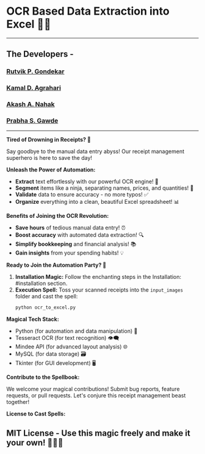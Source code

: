 




# OCR Based Data Extraction into Excel 🧙‍♂️
---  

## The Developers -
### [Rutvik P. Gondekar](https://github.com/Rutvikgg)   
### [Kamal D. Agrahari](https://github.com/kamalagrahari03) 
### [Akash A. Nahak](https://github.com/ak2484) 
### [Prabha S. Gawde](https://github.com/Prabha85) 
---  

**Tired of Drowning in Receipts? 🌊**

Say goodbye to the manual data entry abyss! Our receipt management superhero is here to save the day! 

**Unleash the Power of Automation:**

- **Extract** text effortlessly with our powerful OCR engine! 🚀
- **Segment** items like a ninja, separating names, prices, and quantities! 🥷
- **Validate** data to ensure accuracy - no more typos! ✅
- **Organize** everything into a clean, beautiful Excel spreadsheet! 📊

**Benefits of Joining the OCR Revolution:**

- **Save hours** of tedious manual data entry! ⏰
- **Boost accuracy** with automated data extraction! 🔍
- **Simplify bookkeeping** and financial analysis! 📚
- **Gain insights** from your spending habits! 💡

**Ready to Join the Automation Party? 🎉**

1. **Installation Magic:** Follow the enchanting steps in the Installation: #installation section.
2. **Execution Spell:** Toss your scanned receipts into the `input_images` folder and cast the spell:
   ```bash
   python ocr_to_excel.py
   ```

**Magical Tech Stack:**

- Python (for automation and data manipulation) 🐍
- Tesseract OCR (for text recognition) 👁️‍🗨️
- Mindee API (for advanced layout analysis) 🌐
- MySQL (for data storage) 🗃️
- Tkinter (for GUI development) 🖥️

**Contribute to the Spellbook:**

We welcome your magical contributions! Submit bug reports, feature requests, or pull requests. Let's conjure this receipt management beast together! 

**License to Cast Spells:**

MIT License - Use this magic freely and make it your own! 🧙‍♂️✨
---  
